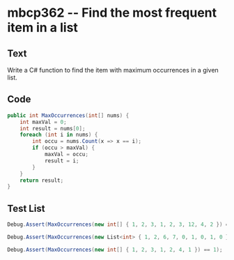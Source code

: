 # mbcp362 -- Find the most frequent item in a list

## Text

Write a C# function to find the item with maximum occurrences in a given list.

## Code

```csharp
public int MaxOccurrences(int[] nums) {
    int maxVal = 0;
    int result = nums[0];
    foreach (int i in nums) {
        int occu = nums.Count(x => x == i);
        if (occu > maxVal) {
            maxVal = occu;
            result = i;
        }
    }
    return result;
}
```

## Test List

```csharp
Debug.Assert(MaxOccurrences(new int[] { 1, 2, 3, 1, 2, 3, 12, 4, 2 }) == 2);
```

```csharp
Debug.Assert(MaxOccurrences(new List<int> { 1, 2, 6, 7, 0, 1, 0, 1, 0 }) == 1);
```

```csharp
Debug.Assert(MaxOccurrences(new int[] { 1, 2, 3, 1, 2, 4, 1 }) == 1);
```
